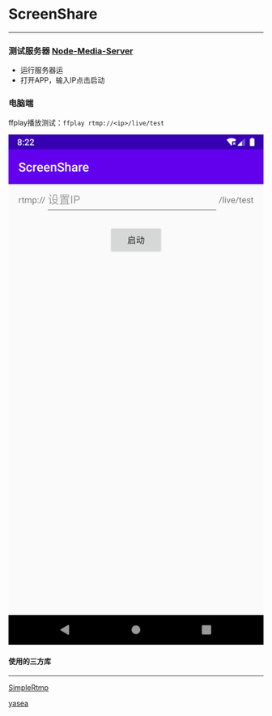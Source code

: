 # ScreenShare
------------------------------
### 测试服务器 [Node-Media-Server](https://github.com/illuspas/Node-Media-Server)

- 运行服务器运
- 打开APP，输入IP点击启动

### 电脑端
ffplay播放测试：`ffplay rtmp://<ip>/live/test`

![](Screenshot.png)

#### 使用的三方库
----
[SimpleRtmp](https://github.com/faucamp/SimpleRtmp)

[yasea](https://github.com/begeekmyfriend/yasea)